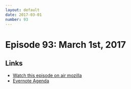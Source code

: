 ```yaml
---
layout: default
date: 2017-03-01
number: 93
---
```


# Episode 93: March 1st, 2017

## Links
* [Watch this episode on air mozilla](https://air.mozilla.org/the-joy-of-coding-episode-93/)
* [Evernote Agenda](https://www.evernote.com/l/AbIHlSVaj99Lr59jF7LkMnEtwQ6Iy_sQlmM)
